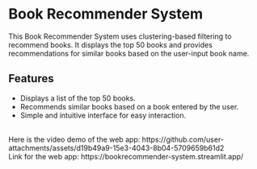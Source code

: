 <h1> Book Recommender System</h1>
<p>This Book Recommender System uses clustering-based filtering to recommend books. It displays the top 50 books and provides recommendations for similar books based on the user-input book name.</p>
<h2>Features</h2>
<ul>
    <li>Displays a list of the top 50 books.</li>
    <li>Recommends similar books based on a book entered by the user.</li>
    <li>Simple and intuitive interface for easy interaction.</li>
</ul>
<br>
Here is the video demo of the web app:
https://github.com/user-attachments/assets/d19b49a9-15e3-4043-8b04-5709659b61d2
<br>
Link for the web app:
https://bookrecommender-system.streamlit.app/


